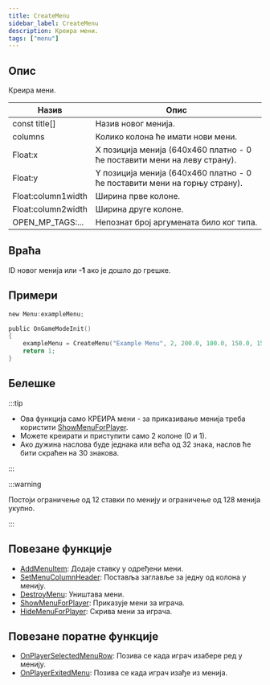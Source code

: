 ```yaml
---
title: CreateMenu
sidebar_label: CreateMenu
description: Креира мени.
tags: ["menu"]
---
```


## Опис

Креира мени.

| Назив               | Опис                                                                         |
| ------------------ | ----------------------------------------------------------------------------------- |
| const title[]      | Назив новог менија.                                                         |
| columns            | 	Колико колона ће имати нови мени.                                            |
| Float:x            | 	X позиција менија (640x460 платно - 0 ће поставити мени на леву страну). |
| Float:y            | Y позиција менија (640x460 платно - 0 ће поставити мени на горњу страну).  |
| Float:column1width | Ширина прве колоне.                                                     |
| Float:column2width | Ширина друге колоне.                                                    |
| OPEN_MP_TAGS:...   | Непознат број аргумената било ког типа.                                          |

## Враћа

ID новог менија или **-1** ако је дошло до грешке.

## Примери

```c
new Menu:exampleMenu;

public OnGameModeInit()
{
    exampleMenu = CreateMenu("Example Menu", 2, 200.0, 100.0, 150.0, 150.0);
    return 1;
}
```

## Белешке

:::tip

- Ова функција само КРЕИРА мени - за приказивање менија треба користити [ShowMenuForPlayer](ShowMenuForPlayer).
- Можете креирати и приступити само 2 колоне (0 и 1).
- Ако дужина наслова буде једнака или већа од 32 знака, наслов ће бити скраћен на 30 знакова.

:::

:::warning

Постоји ограничење од 12 ставки по менију и ограничење од 128 менија укупно.

:::

## Повезане функције

- [AddMenuItem](AddMenuItem): Додаје ставку у одређени мени.
- [SetMenuColumnHeader](SetMenuColumnHeader): Поставља заглавље за једну од колона у менију.
- [DestroyMenu](DestroyMenu): Уништава мени.
- [ShowMenuForPlayer](ShowMenuForPlayer): Приказује мени за играча.
- [HideMenuForPlayer](HideMenuForPlayer): Скрива мени за играча.

## Повезане поратне функције

- [OnPlayerSelectedMenuRow](../callbacks/OnPlayerSelectedMenuRow): Позива се када играч изабере ред у менију.
- [OnPlayerExitedMenu](../callbacks/OnPlayerExitedMenu): Позива се када играч изађе из менија.